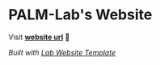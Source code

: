 
# PALM-Lab's Website

Visit **[website url](#)** 🚀

_Built with [Lab Website Template](https://greene-lab.gitbook.io/lab-website-template-docs)_


